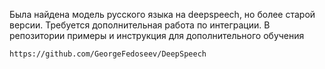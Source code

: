 Была найдена модель русского языка на deepspeech, но более старой версии.
Требуется дополнительная работа по интеграции. В репозитории примеры и инструкция
для дополнительного обучения

    https://github.com/GeorgeFedoseev/DeepSpeech